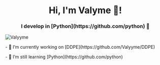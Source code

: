 <h1 align="center">Hi, I'm Valyme 👋!</h1>
<h3 align="center">I develop in [Python](https://github.com/python) 🐍</h3>

<p align="left"><img src="https://komarev.com/ghpvc/?username=Valyyme&color=red&style=flat" alt="Valyyme"/></p>

<p align="left">- 🔭 I’m currently working on [DDPE](https://github.com/Valyyme/DDPE)</p>
<p align="left">- 🌱 I’m still learning [Python](https://github.com/python)</p>

<!--
**Valyyme/Valyyme** is a ✨ _special_ ✨ repository because its `README.md` (this file) appears on your GitHub profile.

Here are some ideas to get you started:

- 🔭 I’m currently working on ...
- 🌱 I’m currently learning ...
- 👯 I’m looking to collaborate on ...
- 🤔 I’m looking for help with ...
- 💬 Ask me about ...
- 📫 How to reach me: ...
- 😄 Pronouns: ...
- ⚡ Fun fact: ...
-->

